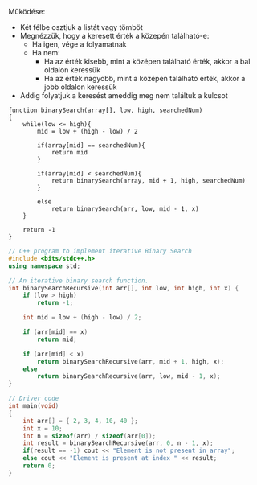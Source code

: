 Működése:
- Két félbe osztjuk a listát vagy tömböt
- Megnézzük, hogy a keresett érték a közepén található-e:
	- Ha igen, vége a folyamatnak
	- Ha nem:
		- Ha az érték kisebb, mint a középen található érték, akkor a bal oldalon keressük
		- Ha az érték nagyobb, mint a középen található érték, akkor a jobb oldalon keressük
- Addig folyatjuk a keresést ameddig meg nem találtuk a kulcsot
```pseudo
function binarySearch(array[], low, high, searchedNum)
{
	while(low <= high){
		mid = low + (high - low) / 2

		if(array[mid] == searchedNum){
			return mid
		}

		if(array[mid] < searchedNum){
			return binarySearch(array, mid + 1, high, searchedNum)
		}

		else
			return binarySearch(arr, low, mid - 1, x)
	}

	return -1
}
```

```cpp
// C++ program to implement iterative Binary Search
#include <bits/stdc++.h>
using namespace std;

// An iterative binary search function.
int binarySearchRecursive(int arr[], int low, int high, int x) {
    if (low > high)
        return -1;

    int mid = low + (high - low) / 2;

    if (arr[mid] == x)
        return mid;

    if (arr[mid] < x)
        return binarySearchRecursive(arr, mid + 1, high, x);
    else
        return binarySearchRecursive(arr, low, mid - 1, x);
}

// Driver code
int main(void)
{
    int arr[] = { 2, 3, 4, 10, 40 };
    int x = 10;
    int n = sizeof(arr) / sizeof(arr[0]);
    int result = binarySearchRecursive(arr, 0, n - 1, x);
    if(result == -1) cout << "Element is not present in array";
    else cout << "Element is present at index " << result;
    return 0;
}

```